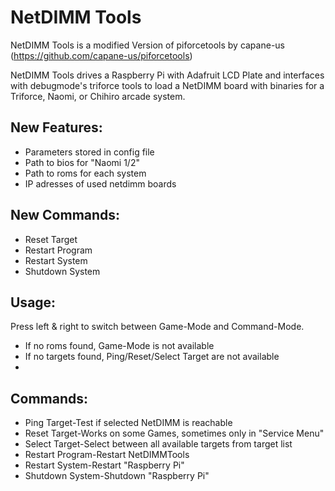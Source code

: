 NetDIMM Tools
=============

NetDIMM Tools is a modified Version of piforcetools by capane-us (https://github.com/capane-us/piforcetools)

NetDIMM Tools drives a Raspberry Pi with Adafruit LCD Plate and interfaces with debugmode's triforce tools to load a NetDIMM board with binaries for a Triforce, Naomi, or Chihiro arcade system.

## New Features:
- Parameters stored in config file
- Path to bios for "Naomi 1/2"
- Path to roms for each system
- IP adresses of used netdimm boards

## New Commands:
- Reset Target
- Restart Program
- Restart System
- Shutdown System

## Usage:
Press left & right to switch between Game-Mode and Command-Mode.
- If no roms found, Game-Mode is not available
- If no targets found, Ping/Reset/Select Target are not available
- 
## Commands:
- Ping Target-Test if selected NetDIMM is reachable
- Reset Target-Works on some Games, sometimes only in "Service Menu"
- Select Target-Select between all available targets from target list
- Restart Program-Restart NetDIMMTools
- Restart System-Restart "Raspberry Pi"
- Shutdown System-Shutdown "Raspberry Pi"


